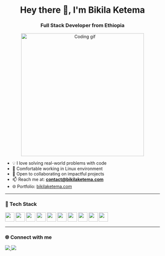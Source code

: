 <h1 align="center">Hey there 👋, I'm Bikila Ketema</h1>
<h3 align="center">Full Stack Developer from Ethiopia</h3>

<p align="center">
  <img src="https://cdn.dribbble.com/users/926537/screenshots/4502924/media/1e9c2db8a3d6f836740b7d76d8132107.gif" width="400" alt="Coding gif">
</p>

- 💡 I love solving real-world problems with code  
- 🐧 Comfortable working in Linux environment
- 🤝 Open to collaborating on impactful projects  
- 📫 Reach me at: **contact@bikilaketema.com**  
- 🌐 Portfolio: [bikilaketema.com](https://bikilaketema.com)

---

### 🚀 Tech Stack
<p>
  <img src="https://cdn.jsdelivr.net/gh/devicons/devicon/icons/python/python-original.svg" width="30" />
  <img src="https://cdn.jsdelivr.net/gh/devicons/devicon/icons/fastapi/fastapi-original.svg" width="30" />
  <img src="https://img.icons8.com/color/48/server.png" width="30" />
  <img src="https://cdn.jsdelivr.net/gh/devicons/devicon/icons/javascript/javascript-original.svg" width="30" />
  <img src="https://cdn.jsdelivr.net/gh/devicons/devicon/icons/react/react-original.svg" width="30" />
  <img src="https://cdn.jsdelivr.net/gh/devicons/devicon/icons/nodejs/nodejs-original.svg" width="30" />
  <img src="https://cdn.jsdelivr.net/gh/devicons/devicon/icons/linux/linux-original.svg" width="30" />
  <img src="https://cdn.jsdelivr.net/gh/devicons/devicon/icons/git/git-original.svg" width="30" />
  <img src="https://cdn.jsdelivr.net/gh/devicons/devicon/icons/mysql/mysql-original.svg" width="30" />
  <img src="https://cdn.jsdelivr.net/gh/devicons/devicon/icons/c/c-original.svg" width="30" />
</p>

---

### 🌐 Connect with me
<p>
  <a href="https://linkedin.com/in/bikilaketema" target="_blank">
    <img src="https://img.shields.io/badge/LinkedIn-0077B5?style=flat-square&logo=linkedin&logoColor=white" />
  </a>
  <a href="https://facebook.com/bikilaketemaasefa" target="_blank">
    <img src="https://img.shields.io/badge/Facebook-1877F2?style=flat-square&logo=facebook&logoColor=white" />
  </a>
</p>

